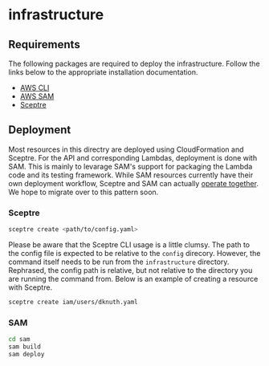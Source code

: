 # infrastructure

## Requirements
The following packages are required to deploy the infrastructure. Follow
the links below to the appropriate installation documentation.
+ [AWS CLI][1]
+ [AWS SAM][2]
+ [Sceptre][3]

## Deployment
Most resources in this directry are deployed using CloudFormation and Sceptre.
For the API and corresponding Lambdas, deployment is done with SAM. This is
mainly to levarage SAM's support for packaging the Lambda code and its testing
framework. While SAM resources currently have their own deployment workflow,
Sceptre and SAM can actually [operate together][4]. We hope to migrate over to
this pattern soon.

### Sceptre
```bash
sceptre create <path/to/config.yaml>
```

Please be aware that the Sceptre CLI usage is a little clumsy. The path to the
config file is expected to be relative to the `config` direcory. However, the
command itself needs to be run from the `infrastructure` directory. Rephrased,
the config path is relative, but not relative to the directory you are running
the command from. Below is an example of creating a resource with Sceptre.
```bash
sceptre create iam/users/dknuth.yaml
```


### SAM
```bash
cd sam
sam build
sam deploy
```

[1]: https://docs.aws.amazon.com/cli/latest/userguide/getting-started-install.html
[2]: https://docs.aws.amazon.com/serverless-application-model/latest/developerguide/serverless-sam-cli-install.html
[3]: https://docs.sceptre-project.org/latest/docs/install.html
[4]: https://docs.sceptre-project.org/latest/docs/faq.html#how-do-i-build-a-serverless-application-using-sceptre-and-sam
